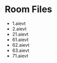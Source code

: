 Room Files
=====================
* 1.aievt
* 2.aievt
* 21.aievt
* 61.aievt
* 62.aievt
* 63.aievt
* 71.aievt
